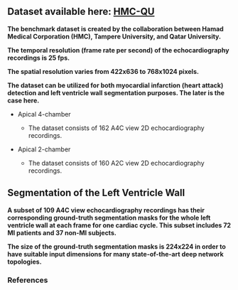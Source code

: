 ## Dataset available here: [HMC-QU](https://www.kaggle.com/datasets/aysendegerli/hmcqu-dataset?select=LV+Ground-truth+Segmentation+Masks)


**The benchmark dataset is created by the collaboration between Hamad Medical Corporation (HMC), Tampere University, and Qatar University.**

**The temporal resolution (frame rate per second) of the echocardiography recordings is 25 fps.**

**The spatial resolution varies from 422x636 to 768x1024 pixels.**

**The dataset can be utilized for both myocardial infarction (heart attack) detection and left ventricle wall segmentation purposes. The later is the case here.**

  - Apical 4-chamber

      - The dataset consists of 162 A4C view 2D echocardiography recordings.

  - Apical 2-chamber

      - The dataset consists of 160 A2C view 2D echocardiography recordings.


## Segmentation of the Left Ventricle Wall 

**A subset of 109 A4C view echocardiography recordings has their corresponding ground-truth segmentation masks for the whole left ventricle wall at each frame for one cardiac cycle. This subset includes 72 MI patients and 37 non-MI subjects.**

**The size of the ground-truth segmentation masks is 224x224 in order to have suitable input dimensions for many state-of-the-art deep network topologies.**

### References
